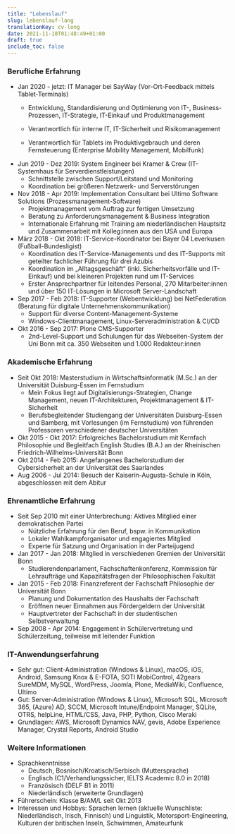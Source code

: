 ```yaml
---
title: "Lebenslauf"
slug: lebenslauf-lang
translationKey: cv-long
date: 2021-11-18T01:48:49+01:00
draft: true
include_toc: false
---
```


### Berufliche Erfahrung
- Jan 2020 - jetzt: IT Manager bei SayWay (Vor-Ort-Feedback mittels Tablet-Terminals)
  - Entwicklung, Standardisierung und Optimierung von IT-, Business-Prozessen, IT-Strategie, IT-Einkauf und Produktmanagement
    
  - Verantwortlich für interne IT, IT-Sicherheit und Risikomanagement
  - Verantwortlich für Tablets im Produktivgebrauch und deren Fernsteuerung (Enterprise Mobility Management, Mobilfunk)
- Jun 2019 - Dez 2019: System Engineer bei Kramer & Crew (IT-Systemhaus für Serverdienstleistungen)
  - Schnittstelle zwischen Support/Leitstand und Monitoring
  - Koordination bei größeren Netzwerk- und Serverstörungen
- Nov 2018 - Apr 2019: Implementation Consultant bei Ultimo Software Solutions (Prozessmanagement-Software)
  - Projektmanagement vom Auftrag zur fertigen Umsetzung
  - Beratung zu Anforderungsmanagement & Business Integration
  - Internationale Erfahrung mit Training am niederländischen Hauptsitz und Zusammenarbeit mit Kolleg:innen aus den USA und Europa
- März 2018 - Okt 2018: IT-Service-Koordinator bei Bayer 04 Leverkusen (Fußball-Bundesligist)
  - Koordination des IT-Service-Managements und des IT-Supports mit geteilter fachlicher Führung für drei Azubis
  - Koordination im „Alltagsgeschäft“ (inkl. Sicherheitsvorfälle und IT-Einkauf) und bei kleineren Projekten rund um IT-Services
  - Erster Ansprechpartner für leitendes Personal, 270 Mitarbeiter:innen und über 150 IT-Lösungen in Microsoft Server-Landschaft
- Sep 2017 - Feb 2018: IT-Supporter (Webentwicklung) bei NetFederation (Beratung für digitale Unternehmenskommunikation)
  - Support für diverse Content-Management-Systeme
  - Windows-Clientmanagement, Linux-Serveradministration & CI/CD
- Okt 2016 - Sep 2017: Plone CMS-Supporter
  - 2nd-Level-Support und Schulungen für das Webseiten-System der Uni Bonn mit ca. 350 Webseiten und 1.000 Redakteur:innen

### Akademische Erfahrung
- Seit Okt 2018: Masterstudium in Wirtschaftsinformatik (M.Sc.) an der Universität Duisburg-Essen im Fernstudium
  - Mein Fokus liegt auf Digitalisierungs-Strategien, Change Management, neuen IT-Architekturen, Projektmanagement & IT-Sicherheit
  - Berufsbegleitender Studiengang der Universitäten Duisburg-Essen und Bamberg, mit Vorlesungen (im Fernstudium) von führenden Professoren verschiedener deutscher Universitäten
- Okt 2015 - Okt 2017: Erfolgreiches Bachelorstudium mit Kernfach Philosophie und Begleitfach English Studies (B.A.) an der Rheinischen Friedrich-Wilhelms-Universität Bonn
- Okt 2014 - Feb 2015: Angefangenes Bachelorstudium der Cybersicherheit an der Universität des Saarlandes
- Aug 2006 - Jul 2014: Besuch der Kaiserin-Augusta-Schule in Köln, abgeschlossen mit dem Abitur

### Ehrenamtliche Erfahrung
- Seit Sep 2010 mit einer Unterbrechung: Aktives Mitglied einer demokratischen Partei
  - Nützliche Erfahrung für den Beruf, bspw. in Kommunikation
  - Lokaler Wahlkampforganisator und engagiertes Mitglied
  - Experte für Satzung und Organisation in der Parteijugend
- Jan 2017 - Jan 2018: Mitglied in verschiedenen Gremien der Universität Bonn
  - Studierendenparlament, Fachschaftenkonferenz, Kommission für Lehraufträge und Kapazitätsfragen der Philosophischen Fakultät
- Jan 2015 - Feb 2018: Finanzreferent der Fachschaft Philosophie der Universität Bonn
  - Planung und Dokumentation des Haushalts der Fachschaft
  - Eröffnen neuer Einnahmen aus Fördergeldern der Universität
  - Hauptvertreter der Fachschaft in der studentischen Selbstverwaltung
- Sep 2008 - Apr 2014: Engagement in Schülervertretung und Schülerzeitung, teilweise mit leitender Funktion

### IT-Anwendungserfahrung
- Sehr gut: Client-Administration (Windows & Linux), macOS, iOS, Android, Samsung Knox & E-FOTA, SOTI MobiControl, 42gears SureMDM, MySQL, WordPress, Joomla, Plone, MediaWiki, Confluence, Ultimo
- Gut: Server-Administration (Windows & Linux), Microsoft SQL, Microsoft 365, (Azure) AD, SCCM, Microsoft Intune/Endpoint Manager, SQLite, OTRS, helpLine, HTML/CSS, Java, PHP, Python, Cisco Meraki
- Grundlagen: AWS, Microsoft Dynamics NAV, gevis, Adobe Experience Manager, Crystal Reports, Android Studio

### Weitere Informationen
- Sprachkenntnisse
  - Deutsch, Bosnisch/Kroatisch/Serbisch (Muttersprache)
  - Englisch (C1/Verhandlungssicher, IELTS Academic 8.0 in 2018)
  - Französisch (DELF B1 in 2011)
  - Niederländisch (erweiterte Grundlagen)
- Führerschein: Klasse B/AM/L seit Okt 2013
- Interessen und Hobbys: Sprachen lernen (aktuelle Wunschliste: Niederländisch, Irisch, Finnisch) und Linguistik, Motorsport-Engineering, Kulturen der britischen Inseln, Schwimmen, Amateurfunk

